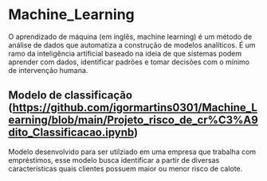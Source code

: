 # Machine_Learning

O aprendizado de máquina (em inglês, machine learning) é um método de análise de dados que automatiza a construção de modelos analíticos. É um ramo da inteligência artificial baseado na ideia de que sistemas podem aprender com dados, identificar padrões e tomar decisões com o mínimo de intervenção humana.


## Modelo de classificação (https://github.com/igormartins0301/Machine_Learning/blob/main/Projeto_risco_de_cr%C3%A9dito_Classificacao.ipynb)
Modelo desenvolvido para ser utilziado em uma empresa que trabalha com empréstimos, esse modelo busca identificar a partir de diversas características quais clientes possuem maior ou menor risco de calote.
